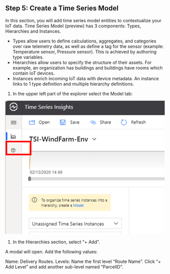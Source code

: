## Step 5: Create a Time Series Model

In this section, you will add time series model entities to contextualize your IoT data. Time Series Model (preview) has 3 components: Types, Hierarchies and Instances.

* Types allow users to define calculations, aggregates, and categories over raw telemetry data, as well as define a tag for the sensor (example: Temperature sensor, Pressure sensor). This is achieved by authoring type variables.
* Hierarchies allow users to specify the structure of their assets. For example, an organization has buildings and buildings have rooms which contain IoT devices. 
* Instances enrich incoming IoT data with device metadata. An instance links to 1 type definition and multiple hierarchy definitions.

1. In the upper left part of the explorer select the Model tab:

![01_TSM_Authoring](../assets/01_TSM_Authoring.png)

1. In the Hierarchies section, select “+ Add”.

A modal will open. Add the following values:

Name: Delivery Routes.
Levels:
Name the first level “Route Name”.
Click “+ Add Level” and add another sub-level named “ParcelID”.